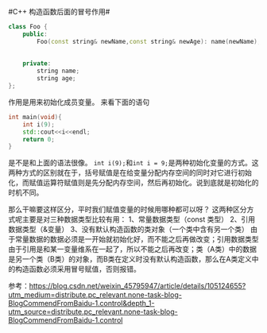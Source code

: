 #C++ 构造函数后面的冒号作用#
```c++
class Foo {
	public:
		Foo(const string& newName,const string& newAge): name(newName),age(newAge){}
		
		
	private:
		string name;
		string age;
};
```
作用是用来初始化成员变量。
来看下面的语句
```c++
int main(void){
	int i(9);
	std::cout<<i<<endl;
	return 0;
}
```
是不是和上面的语法很像。
`int i(9);`和`int i = 9;`是两种初始化变量的方式。这两种方式的区别就在于，括号赋值是在给变量分配内存空间的同时对它进行初始化，而赋值运算符赋值则是先分配内存空间，然后再初始化。说到底就是初始化的时机不同。

那么干嘛要这样区分，平时我们赋值变量的时候用哪种都可以呀？
这两种区分方式呢主要是对三种数据类型比较有用：
1、常量数据类型（const 类型）
2、引用数据类型（&变量）
3、没有默认构造函数的类对象（一个类中含有另一个类）
由于常量数据的数据必须是一开始就初始化好，而不能之后再做改变；引用数据类型由于引用是和某一变量维系在一起了，所以不能之后再改变；类（A类）中的数据是另一个类（B类）的对象，而B类在定义时没有默认构造函数，那么在A类定义中的构造函数必须采用冒号赋值，否则报错。

参考：https://blog.csdn.net/weixin_45795947/article/details/105124655?utm_medium=distribute.pc_relevant.none-task-blog-BlogCommendFromBaidu-1.control&depth_1-utm_source=distribute.pc_relevant.none-task-blog-BlogCommendFromBaidu-1.control
